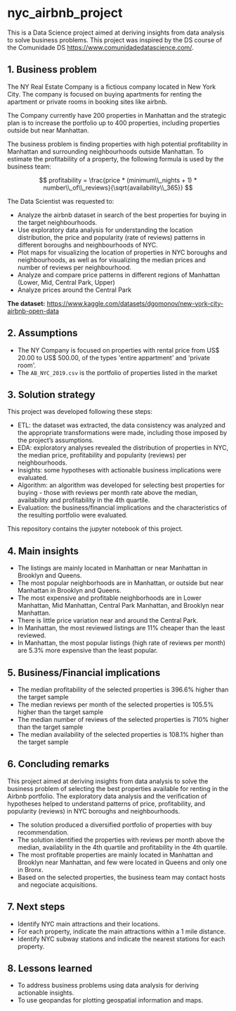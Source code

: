 # nyc_airbnb_project

This is a Data Science project aimed at deriving insights from data analysis to solve business problems. This project was inspired by the DS course of the Comunidade DS https://www.comunidadedatascience.com/.

## 1. Business problem 
The NY Real Estate Company is a fictious company located in New York City. The company is focused on buying apartments for renting the apartment or private rooms in booking sites like airbnb.

The Company currently have 200 properties in Manhattan and the strategic plan is to increase the portfolio up to 400 properties, including properties outside but near Manhattan.

The business problem is finding properties with high potential profitability in Manhattan and surrounding neighbourhoods outside Manhattan. To estimate the profitability of a property, the following formula is used by the business team:

$$ profitability = \frac{price * (minimum\\_nights + 1) * number\\_of\\_reviews}{\sqrt{availability\\_365}} $$

The Data Scientist was requested to:
- Analyze the airbnb dataset in search of the best properties for buying in the target neighbourhoods. 
- Use exploratory data analysis for understanding the location distribution, the price and popularity (rate of reviews) patterns in different boroughs and neighbourhoods of NYC.
- Plot maps for visualizing the location of properties in NYC boroughs and neighbourhoods, as well as for visualizing the median prices and number of reviews per neighbourhood.
- Analyze and compare price patterns in different regions of Manhattan (Lower, Mid, Central Park, Upper)
- Analyze prices around the Central Park

**The dataset:** https://www.kaggle.com/datasets/dgomonov/new-york-city-airbnb-open-data

## 2. Assumptions

- The NY Company is focused on properties with rental price from US\$ 20.00 to US\$ 500.00, of the types 'entire appartment' and 'private room'.
- The `AB_NYC_2019.csv` is the portfolio of properties listed in the market

## 3. Solution strategy
This project was developed following these steps:<br>
- ETL: the dataset was extracted, the data consistency was analyzed and the appropriate transformations were made, including those imposed by the project’s assumptions.<br>
- EDA: exploratory analyses revealed the distribution of properties in NYC, the median price, profitability and popularity (reviews) per neighbourhoods.   
- Insights: some hypotheses with actionable business implications were evaluated.<br>
- Algorithm: an algorithm was developed for selecting best properties for buying - those with reviews per month rate above the median, availability and profitability in the 4th quartile.   
- Evaluation: the business/financial implications and the characteristics of the resulting portfolio were evaluated.<br> 

This repository contains the jupyter notebook of this project.

## 4. Main insights
- The listings are mainly located in Manhattan or near Manhattan in Brooklyn and Queens.
- The most popular neighborhoods are in Manhattan, or outside but near Manhattan in Brooklyn and Queens.
- The most expensive and profitable neighborhoods are in Lower Manhattan, Mid Manhattan, Central Park Manhattan, and Brooklyn near Manhattan.
- There is little price variation near and around the Central Park.
- In Manhattan, the most reviewed listings are 11% cheaper than the least reviewed.
- In Manhattan, the most popular listings (high rate of reviews per month) are 5.3% more expensive than the least popular. 


## 5. Business/Financial implications

- The median profitability of the selected properties is 396.6% higher than the target sample
- The median reviews per month of the selected properties is 105.5% higher than the target sample
- The median number of reviews of the selected properties is 710% higher than the target sample
- The median availability of the selected properties is 108.1% higher than the target sample

## 6. Concluding remarks
This project aimed at deriving insights from data analysis to solve the business problem of selecting the best properties available for renting in the Airbnb portfolio. The exploratory data analysis and the verification of hypotheses helped to understand patterns of price, profitability, and popularity (reviews) in NYC boroughs and neighbourhoods.

- The solution produced a diversified portfolio of properties with buy recommendation.
- The solution identified the properties with reviews per month above the median, availability in the 4th quartile and profitability in the 4th quartile.
- The most profitable properties are mainly located in Manhattan and Brooklyn near Manhattan, and few were located in Queens and only one in Bronx.
- Based on the selected properties, the business team may contact hosts and negociate acquisitions.

## 7. Next steps

- Identify NYC main attractions and their locations.
- For each property, indicate the main attractions within a 1 mile distance.
- Identify NYC subway stations and indicate the nearest stations for each property.

## 8. Lessons learned

- To address business problems using data analysis for deriving actionable insights. <br>
- To use geopandas for plotting geospatial information and maps. <br>

